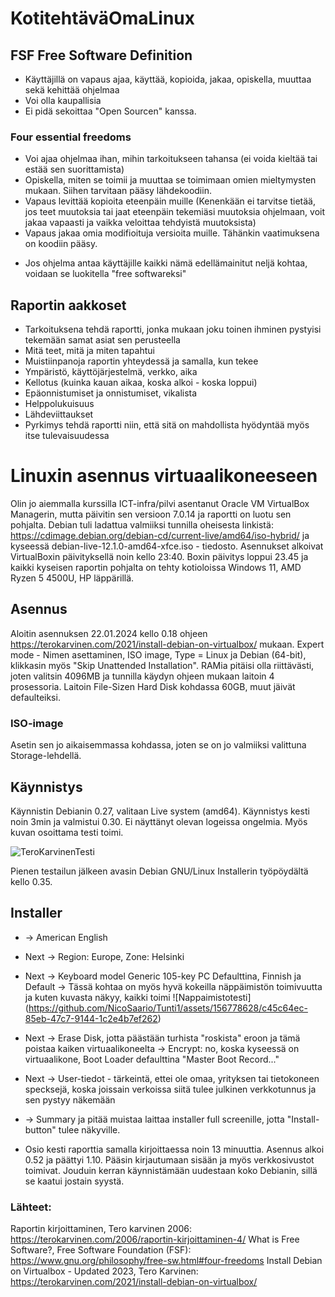# KotitehtäväOmaLinux

## FSF Free Software Definition
- Käyttäjillä on vapaus ajaa, käyttää, kopioida, jakaa, opiskella, muuttaa sekä kehittää ohjelmaa
- Voi olla kaupallisia
- Ei pidä sekoittaa "Open Sourcen" kanssa.  
### Four essential freedoms
- Voi ajaa ohjelmaa ihan, mihin tarkoitukseen tahansa (ei  voida kieltää tai estää sen suorittamista)
- Opiskella, miten se toimii ja muuttaa se toimimaan omien mieltymysten mukaan. Siihen tarvitaan pääsy lähdekoodiin.
- Vapaus levittää kopioita eteenpäin muille (Kenenkään ei tarvitse tietää, jos teet muutoksia tai jaat eteenpäin tekemiäsi muutoksia ohjelmaan, voit jakaa vapaasti ja vaikka veloittaa tehdyistä muutoksista)
- Vapaus jakaa omia modifioituja versioita muille. Tähänkin vaatimuksena on koodiin pääsy.
* Jos ohjelma antaa käyttäjille kaikki nämä edellämainitut neljä kohtaa, voidaan se luokitella "free softwareksi"
## Raportin aakkoset
- Tarkoituksena tehdä raportti, jonka mukaan joku toinen ihminen pystyisi tekemään samat asiat sen perusteella
- Mitä teet, mitä ja miten tapahtui
- Muistiinpanoja raportin yhteydessä ja samalla, kun tekee
- Ympäristö, käyttöjärjestelmä, verkko, aika
- Kellotus (kuinka kauan aikaa, koska alkoi - koska loppui)
- Epäonnistumiset ja onnistumiset, vikalista
- Helppolukuisuus
- Lähdeviittaukset
- Pyrkimys tehdä raportti niin, että sitä on mahdollista hyödyntää myös itse tulevaisuudessa

# Linuxin asennus virtuaalikoneeseen

Olin jo aiemmalla kurssilla ICT-infra/pilvi asentanut Oracle VM VirtualBox Managerin, mutta päivitin sen versioon 7.0.14 ja raportti on luotu sen pohjalta. Debian tuli ladattua valmiiksi tunnilla oheisesta linkistä:
https://cdimage.debian.org/debian-cd/current-live/amd64/iso-hybrid/ ja kyseessä debian-live-12.1.0-amd64-xfce.iso - tiedosto.
Asennukset alkoivat VirtualBoxin päivityksellä noin kello 23:40. Boxin päivitys loppui 23.45 ja kaikki kyseisen raportin pohjalta on tehty kotioloissa Windows 11, AMD Ryzen 5 4500U, HP läppärillä.

## Asennus
Aloitin asennuksen 22.01.2024 kello 0.18 ohjeen https://terokarvinen.com/2021/install-debian-on-virtualbox/ mukaan. Expert mode - Nimen asettaminen, ISO image, Type = Linux ja Debian (64-bit), klikkasin myös "Skip Unattended Installation". RAMia pitäisi olla riittävästi, joten valitsin 4096MB ja tunnilla käydyn ohjeen mukaan laitoin 4 prosessoria. Laitoin File-Sizen Hard Disk kohdassa 60GB, muut jäivät defaulteiksi.
### ISO-image
Asetin sen jo aikaisemmassa kohdassa, joten se on jo valmiiksi valittuna Storage-lehdellä.
## Käynnistys
Käynnistin Debianin 0.27, valitaan Live system (amd64). Käynnistys kesti noin 3min ja valmistui 0.30. Ei näyttänyt olevan logeissa ongelmia. Myös kuvan osoittama testi toimi.

![TeroKarvinenTesti](https://github.com/NicoSaario/Tunti1/assets/156778628/5db56345-5515-4a4b-b3aa-ec688eb8df8c)


Pienen testailun jälkeen avasin Debian GNU/Linux Installerin työpöydältä kello 0.35.
## Installer
- -> American English
- Next -> Region: Europe, Zone: Helsinki
- Next -> Keyboard model Generic 105-key PC Defaulttina, Finnish ja Default -> Tässä kohtaa on myös hyvä kokeilla näppäimistön toimivuutta ja kuten kuvasta näkyy, kaikki toimi
  ![Nappaimistotesti]
  (https://github.com/NicoSaario/Tunti1/assets/156778628/c45c64ec-85eb-47c7-9144-1c2e4b7ef262)

- Next -> Erase Disk, jotta päästään turhista "roskista" eroon ja tämä poistaa kaiken virtuaalikoneelta -> Encrypt: no, koska kyseessä on virtuaalikone, Boot Loader defaulttina "Master Boot Record..."
- Next -> User-tiedot - tärkeintä, ettei ole omaa, yrityksen tai tietokoneen specksejä, koska joissain verkoissa siitä tulee julkinen verkkotunnus ja sen pystyy näkemään
- -> Summary ja pitää muistaa laittaa installer full screenille, jotta "Install-button" tulee näkyville.

- Osio kesti raporttia samalla kirjoittaessa noin 13 minuuttia. Asennus alkoi 0.52 ja päättyi 1.10.
Pääsin kirjautumaan sisään ja myös verkkosivustot toimivat. Jouduin kerran käynnistämään uudestaan koko Debianin, sillä se kaatui jostain syystä.


### Lähteet:
Raportin kirjoittaminen, Tero karvinen 2006: https://terokarvinen.com/2006/raportin-kirjoittaminen-4/
What is Free Software?, Free Software Foundation (FSF): https://www.gnu.org/philosophy/free-sw.html#four-freedoms
Install Debian on Virtualbox - Updated 2023, Tero Karvinen: https://terokarvinen.com/2021/install-debian-on-virtualbox/






